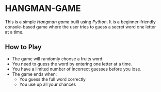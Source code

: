 # HANGMAN-GAME 

This is a simple *Hangman game* built using *Python*. It is a beginner-friendly console-based game where the user tries to guess a secret word one letter at a time.

##  How to Play

- The game will randomly choose a fruits word.
- You need to guess the word by entering one letter at a time.
- You have a limited number of incorrect guesses before you lose.
- The game ends when:
  - You guess the full word correctly 
  - You use up all your chances 
